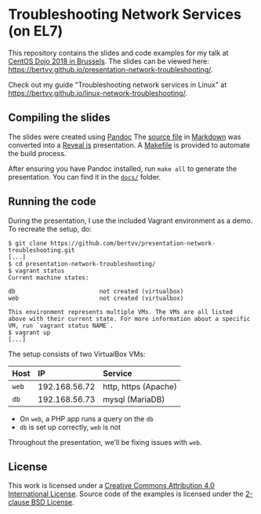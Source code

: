 # Troubleshooting Network Services (on EL7)

This repository contains the slides and code examples for my talk at [CentOS Dojo 2018 in Brussels](https://wiki.centos.org/Events/Dojo/Brussels2018). The slides can be viewed here: <https://bertvv.github.io/presentation-network-troubleshooting/>.

Check out my guide "Troubleshooting network services in Linux" at <https://bertvv.github.io/linux-network-troubleshooting/>.

## Compiling the slides

The slides were created using [Pandoc](http://pandoc.org/) The [source file](troubleshooting-network-services.md) in [Markdown](https://daringfireball.net/projects/markdown/) was converted into a [Reveal js](http://lab.hakim.se/reveal-js/#/) presentation. A [Makefile](Makefile) is provided to automate the build process.

After ensuring you have Pandoc installed, run `make all` to generate the presentation. You can find it in the [`docs/`](docs/) folder.

## Running the code

During the presentation, I use the included Vagrant environment as a demo. To recreate the setup, do:

```shell
$ git clone https://github.com/bertvv/presentation-network-troubleshooting.git
[...]
$ cd presentation-network-troubleshooting/
$ vagrant status
Current machine states:

db                        not created (virtualbox)
web                       not created (virtualbox)

This environment represents multiple VMs. The VMs are all listed
above with their current state. For more information about a specific
VM, run `vagrant status NAME`.
$ vagrant up
[...]
```

The setup consists of two VirtualBox VMs:

| Host  | IP            | Service              |
| :---  | :---          | :---                 |
| `web` | 192.168.56.72 | http, https (Apache) |
| `db`  | 192.168.56.73 | mysql (MariaDB)      |

- On `web`, a PHP app runs a query on the `db`
- `db` is set up correctly, `web` is not

Throughout the presentation, we'll be fixing issues with `web`.

## License

This work is licensed under a [Creative Commons Attribution 4.0 International License](http://creativecommons.org/licenses/by/4.0/). Source code of the examples is licensed under the [2-clause BSD License](LICENSE.md).

